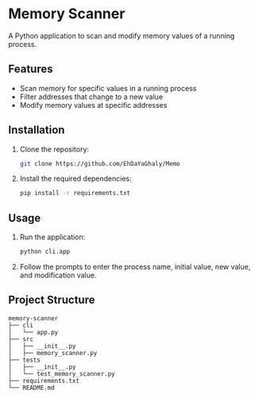 # Memory Scanner

A Python application to scan and modify memory values of a running process.

## Features

- Scan memory for specific values in a running process
- Filter addresses that change to a new value
- Modify memory values at specific addresses

## Installation

1. Clone the repository:

    ```bash
    git clone https://github.com/EhDaYaGhaly/Memo
    ```

2. Install the required dependencies:

    ```bash
    pip install -r requirements.txt
    ```

## Usage

1. Run the application:

    ```bash
    python cli.app
    ```

2. Follow the prompts to enter the process name, initial value, new value, and modification value.

## Project Structure

```filetree
memory-scanner
├── cli
│   └── app.py
├── src
│   ├── __init__.py
│   ├── memory_scanner.py
├── tests
│   ├── __init__.py
│   └── test_memory_scanner.py
├── requirements.txt
└── README.md
